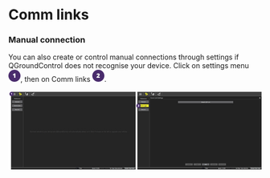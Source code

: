# Comm links

### Manual connection
You can also create or control manual connections through settings if QGroundControl does not recognise your device.
Click on settings menu ![](images/01.png), then on Comm links ![](images/02.png).
<br>
<br>
![](images/quickstart/02_connecting_the_drone_screen_manual_connection.jpg)